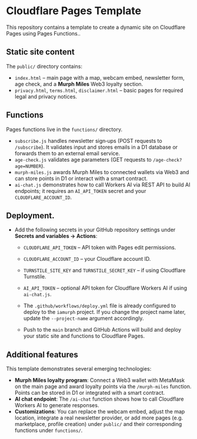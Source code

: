# Cloudflare Pages Template

This repository contains a template to create a dynamic site on Cloudflare Pages using Pages Functions..

## Static site content

The `public/` directory contains:

- `index.html` – main page with a map, webcam embed, newsletter form, age check, and a **Murph Miles** Web3 loyalty section.
- `privacy.html`, `terms.html`, `disclaimer.html` – basic pages for required legal and privacy notices.

## Functions

Pages functions live in the `functions/` directory.

- `subscribe.js` handles newsletter sign‑ups (POST requests to `/subscribe`). It validates input and stores emails in a D1 database or forwards them to an external email service.
- `age-check.js` validates age parameters (GET requests to `/age-check?age=NUMBER`).
- `murph-miles.js` awards Murph Miles to connected wallets via Web3 and can store points in D1 or interact with a smart contract.
- `ai-chat.js` demonstrates how to call Workers AI via REST API to build AI endpoints; it requires an `AI_API_TOKEN` secret and your `CLOUDFLARE_ACCOUNT_ID`.

## Deployment.

- Add the following secrets in your GitHub repository settings under **Secrets and variables → Actions**:
  - `CLOUDFLARE_API_TOKEN` – API token with Pages edit permissions.
  - `CLOUDFLARE_ACCOUNT_ID` – your Cloudflare account ID.
  - `TURNSTILE_SITE_KEY` and `TURNSTILE_SECRET_KEY` – if using Cloudflare Turnstile.
  - `AI_API_TOKEN` – optional API token for Cloudflare Workers AI if using `ai-chat.js`.

  - The `.github/workflows/deploy.yml` file is already configured to deploy to the `iamurph` project. If you change the project name later, update the `--project-name` argument accordingly.

  - Push to the `main` branch and GitHub Actions will build and deploy your static site and functions to Cloudflare Pages.

## Additional features

This template demonstrates several emerging technologies:

- **Murph Miles loyalty program**: Connect a Web3 wallet with MetaMask on the main page and award loyalty points via the `/murph-miles` function. Points can be stored in D1 or integrated with a smart contract.
- **AI chat endpoint**: The `/ai-chat` function shows how to call Cloudflare Workers AI to generate responses.
- **Customizations**: You can replace the webcam embed, adjust the map location, integrate a real newsletter provider, or add more pages (e.g. marketplace, profile creation) under `public/` and their corresponding functions under `functions/`.

